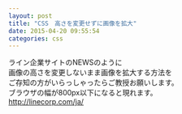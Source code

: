 ```yaml
---
layout: post
title: "CSS　高さを変更せずに画像を拡大"
date: 2015-04-20 09:55:54
categories: css
---
```

<p>ライン企業サイトのNEWSのように<br>
画像の高さを変更しないまま画像を拡大する方法を<br>
ご存知の方がいらっしゃったらご教授お願いします。<br>
ブラウザの幅が800px以下になると現れます。<br>
<a href="http://linecorp.com/ja/" rel="nofollow">http://linecorp.com/ja/</a></p>
